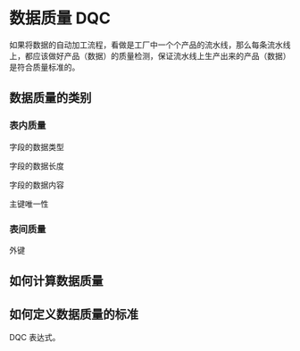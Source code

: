 # 数据质量 DQC


如果将数据的自动加工流程，看做是工厂中一个个产品的流水线，那么每条流水线上，都应该做好产品（数据）的质量检测，保证流水线上生产出来的产品（数据）是符合质量标准的。



## 数据质量的类别


### 表内质量

字段的数据类型

字段的数据长度

字段的数据内容

主键唯一性

### 表间质量

外键

## 如何计算数据质量


## 如何定义数据质量的标准

DQC 表达式。

